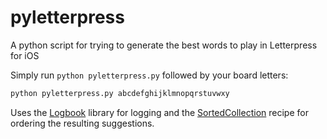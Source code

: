 pyletterpress
=============

A python script for trying to generate the best words to play in Letterpress for iOS

Simply run `python pyletterpress.py` followed by your board letters:

```python
python pyletterpress.py abcdefghijklmnopqrstuvwxy
```

Uses the [Logbook](http://packages.python.org/Logbook/index.html) library for logging and the [SortedCollection](http://code.activestate.com/recipes/577197-sortedcollection/) recipe for ordering the resulting suggestions.